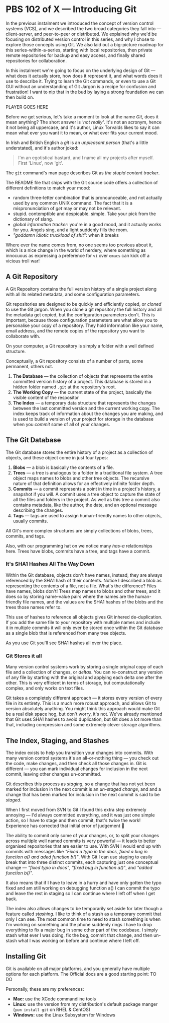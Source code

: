 # PBS 102 of X — Introducing Git

In the previous instalment we introduced the concept of version control systems (VCS), and we described the two broad categories they fall into — client-server, and peer-to-peer or distributed. We explained why we'd be focusing on distributed version control in this series, and why I chose to explore those concepts using Git. We also laid out a big-picture roadmap for this series-within-a-series, starting with local repositories, then private remote repositories for backup and easy access, and finally shared repositories for collaboration.

In this instalment we're going to focus on the underlying design of Git — what does it actually store, how does it represent it, and what words does it use to describe it. Trying to learn the Git commands, or even to use a Git GUI without an understanding of Git Jargon is a recipe for confusion and frustration! I want to nip that in the bud by laying a strong foundation we can then build on.

PLAYER GOES HERE

Before we get serious, let's take a moment to look at the name *Git*, does it mean anything? The short answer is *'not really'*. It's not an acronym, hence it not being all uppercase, and it's author, Linux Torvalds likes to say it can mean what ever you want it to mean, or what ever fits your current mood.

In Irish and British English a *git* is an *unpleasant person* (that's a little understated), and it's author joked:

> I'm an egotistical bastard, and I name all my projects after myself. First 'Linux', now 'git'.

The `git` command's man page describes Git as *the stupid content tracker*.

The README file that ships with the Git source code offers a collection of different definitions to match your mood:

* random three-letter combination that is pronounceable, and not actually used by any common UNIX command. The fact that it is a mispronunciation of *get* may or may not be relevant.
* stupid. contemptible and despicable. simple. Take your pick from the dictionary of slang.
* *global information tracker*: you're in a good mood, and it actually works for you. Angels sing, and a light suddenly fills the room.
* *"goddamn idiotic truckload of shit"*: when it breaks

Where ever the name comes from, no one seems too previous about it, which is a nice change in the world of nerdery, where something as innocuous as expressing a preference for `vi` over `emacs` can kick off a vicious troll war!

## A Git Repository

A Git Repository contains the full version history of a single project along with all its related metadata, and some configuration parameters.

Git repositories are designed to be quickly and efficiently copied, or *cloned* to use the Git jargon. When you clone a git repository the full history and all the metadata get copied, but the configuration parameters don't. This is important, because those configuration parameters are what allow you to personalise your copy of a repository. They hold information like your name, email address, and the remote copies of the repository you want to collaborate with.

On your computer, a Git repository is simply a folder with a well defined structure.

Conceptually, a Git repository consists of a number of parts, some permanent, others not.

1. **The Database** — the collection of objects that represents the entire committed version history of a project. This database is stored in a hidden folder named `.git` at the repository's root.
2. **The Working Copy** — the current state of the project, basically the visible content of the respositor 
3. **The Index** — a temporary data structure that represents the changes between the last committed version and the current working copy. The index keeps track of information about the changes you are making, and is used to build a version of your project for storage in the database when you *commit* some of all of your changes.

## The Git Database

The Git database stores the entire history of a project as a collection of objects, and these object come in just four types:

1. **Blobs** — a blob is basically the contents of a file.
2. **Trees** — a tree is analogous to a folder in a traditional file system. A tree object maps names to blobs and other tree objects. The recursive nature of that definition allows for an effectively infinite folder depth.
3. **Commits** — a commit represents a point in time in a project's history, a snapshot if you will. A commit uses a tree object to capture the state of all the files and folders in the project. As well as this tree a commit also contains metadata, like the author, the date, and an optional message describing the changes. 
4. **Tags** — tags are used to assign human-friendly names to other objects, usually commits.

All Git's more complex structures are simply collections of blobs, trees, commits, and tags.

Also, with our programming hat on we notice many *has-a* relationships here. Trees have blobs, commits have a tree, and tags have a commit.

### It's SHA1 Hashes All The Way Down

Within the Git database, objects don't have names, instead, they are always referenced by the SHA1 hash of their contents. Notice I described a blob as representing the contents of a file, not a file. What's the difference? Files have names, blobs don't! Trees map names to blobs and other trees, and it does so by storing name-value pairs where the names are the human-friendly file names, and the values are the SHA1 hashes of the blobs and the trees those names refer to.

This use of hashes to reference all objects gives Git inhered de-duplication. If you add the same file to your repository with multiple names and include it in multiple commits it will only ever be stored once within the Git database as a single blob that is referenced from many tree objects.

As you use Git you'll see SHA1 hashes all over the place.

### Git Stores it all

Many version control systems work by storing a single original copy of each file and a collection of changes, or *deltas*. You can re-construct any version of any file by starting with the original and applying each delta one after the other. This is very efficient in terms of storage, but computationally complex, and only works on text files.

Git takes a completely different approach — it stores every version of every file in its entirety. This is a much more robust approach, and allows Git to version absolutely anything. You might think this approach would make Git be a real disk space hog, but don't worry, it's not. We've already mentioned that Git uses SHA1 hashes to avoid duplication, but Git does a lot more than that, including compression and some extremely clever storage algorithms.


## The Index, Staging, and Stashes

The index exists to help you transition your changes into commits. With many version control systems it's an all-or-nothing thing — you check out the code, make changes, and then check all those changes in. Git is different — you can mark individual changes for inclusion in the next commit, leaving other changes un-committed.

Git describes this process as *staging*, so a change that has not yet been marked for inclusion in the next commit is an *un-staged change*, and and a change that has been marked for inclusion in the next commit is said to be *staged*. 

When I first moved from SVN to Git I found this extra step extremely annoying — I'd always committed everything, and it was just one simple action, so I have to stage and then commit, that's twice the work! Experience has corrected that initial error of judgement 🙂

The ability to commit only some of your changes, or, to split your changes across multiple well named commits is very powerful — it leads to better organised repositories that are easier to use. With SVN I would end up with commits with messages like *"Fixed a typo in the docs, fixed a bug in function a() and aded function b()"*. With Git I can use staging to easily break that into three distinct commits, each capturing just one conceptual change — *"fixed typo in docs"*, *"fixed bug in function a()"*, and *"added function b()"*.

It also means that if I have to leave in a hurry and have only gotten the typo fixed and am still working on debugging function a() I can commit the typo and leave the rest in staging so I can continue where I left off when I get back.

The index also allows changes to be temporarily set aside for later though a feature called *stashing*. I like to think of a stash as a temporary commit that only I can see. The most common time to need to stash something is when I'm working on something and the phone suddenly rings I have to drop everything to fix a major bug in some other part of the codebase. I simply stash what ever I was doing, fix the bug, commit that change, and then un-stash what I was working on before and continue where I left off.

## Installing Git

Git is available on all major platforms, and you generally have multiple options for each platform. The Official docs are a good starting point: TO DO

Personally, these are my preferences:

* **Mac:** use the XCode commandline tools
* **Linux:** use the version from my distribution's default package manger (`yum install git` on RHEL & CentOS)
* **Windows:** use the Linux Subsystem for Windows